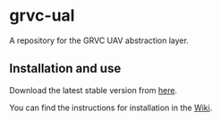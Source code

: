 # grvc-ual

A repository for the GRVC UAV abstraction layer.

## Installation and use

Download the latest stable version from [here](https://github.com/grvcTeam/grvc-ual/releases).

You can find the instructions for installation in the [Wiki](https://github.com/grvcTeam/grvc-ual/wiki).
